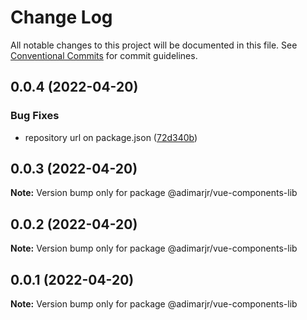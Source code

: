 # Change Log

All notable changes to this project will be documented in this file.
See [Conventional Commits](https://conventionalcommits.org) for commit guidelines.

## 0.0.4 (2022-04-20)


### Bug Fixes

* repository url on package.json ([72d340b](https://github.com/adimarjr/lerna-ts-repo/commit/72d340b29580643f5bc05abee6de0aa034085064))





## 0.0.3 (2022-04-20)

**Note:** Version bump only for package @adimarjr/vue-components-lib





## 0.0.2 (2022-04-20)

**Note:** Version bump only for package @adimarjr/vue-components-lib





## 0.0.1 (2022-04-20)

**Note:** Version bump only for package @adimarjr/vue-components-lib
